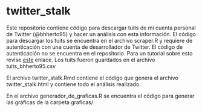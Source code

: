 # twitter_stalk

Este repositorio contiene código para descargar tuits de mi cuenta personal de Twitter (@bhherto95) y hacer un análisis con esta información.
El código para descargar los tuits se encuentra en el archivo scraper.R y requiere de autenticación con una cuenta de desarrollador de Twitter. El código de autenticación no se encuentra en el repositorio. Para un tutorial sobre esto revise [este](https://www.interhacktives.com/2017/01/25/scrape-tweets-r-journalists/) enlace. Los tuits fueron guardados en el archivo tuits_bhherto95.csv

El archivo twitter_stalk.Rmd contiene el código que genera el archivo twitter_stalk.html y contiene todo el análisis realizado.

En el archivo generador_de_graficas.R se encuentra el código para generar las gráficas de la carpeta graficas/
